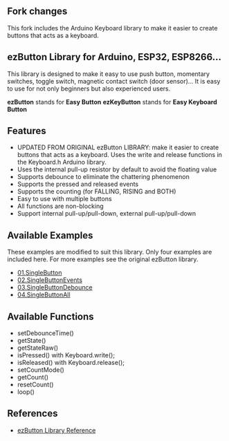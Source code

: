 ## Fork changes
This fork includes the Arduino Keyboard library to make it easier to create buttons that acts as a keyboard.

## ezButton Library for Arduino, ESP32, ESP8266...
This library is designed to make it easy to use push button, momentary switches, toggle switch, magnetic contact switch (door sensor)..​. It is easy to use for not only beginners but also experienced users.

__ezButton__ stands for __Easy Button__
__ezKeyButton__ stands for __Easy Keyboard Button__


Features
----------------------------
* UPDATED FROM ORIGINAL ezButton LIBRARY: make it easier to create buttons that acts as a keyboard. Uses the write and release functions in the Keyboard.h Arduino library.
* Uses the internal pull-up resistor by default to avoid the floating value
* Supports debounce to eliminate the chattering phenomenon
* Supports the pressed and released events
* Supports the counting (for FALLING, RISING and BOTH)
* Easy to use with multiple buttons
* All functions are non-blocking 
* Support internal pull-up/pull-down, external pull-up/pull-down

Available Examples
----------------------------
These examples are modified to suit this library. Only four examples are included here. For more examples see the original ezButton library.

* [01.SingleButton](https://arduinogetstarted.com/library/button/example/arduino-single-button)
* [02.SingleButtonEvents](https://arduinogetstarted.com/library/button/example/arduino-single-button-events)
* [03.SingleButtonDebounce](https://arduinogetstarted.com/library/button/example/arduino-single-button-debounce)
* [04.SingleButtonAll](https://arduinogetstarted.com/library/button/example/arduino-single-button-all)



Available Functions
----------------------------
* setDebounceTime()
* getState()
* getStateRaw()
* isPressed() with Keyboard.write();
* isReleased() with Keyboard.release();
* setCountMode()
* getCount()
* resetCount()
* loop()

References
----------------------------
* [ezButton Library Reference](https://arduinogetstarted.com/tutorials/arduino-button-library)
